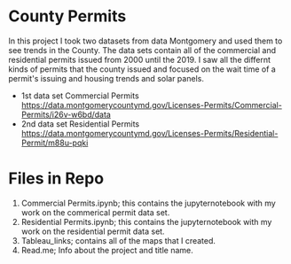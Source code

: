 # County Permits
In this project I took two datasets from data Montgomery and used them to see trends in the County.
The data sets contain all of the commercial and residential permits issued from 2000 until the 2019.
I saw all the differnt kinds of permits that the county issued and focused on the wait time of a permit's issuing and housing trends and solar panels.
* 1st data set Commercial Permits https://data.montgomerycountymd.gov/Licenses-Permits/Commercial-Permits/i26v-w6bd/data
* 2nd data set Residential Permits https://data.montgomerycountymd.gov/Licenses-Permits/Residential-Permit/m88u-pqki
# Files in Repo
1. Commercial Permits.ipynb; this contains the jupyternotebook with my work on the commerical permit data set.
2. Residential Permits.ipynb; this contains the jupyternotebook with my work on the residential permit data set.
3. Tableau_links; contains all of the maps that I created.
4. Read.me; Info about the project and title name.
